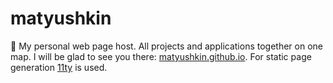 # matyushkin

👦 My personal web page host. All projects and applications together on one map. I will be glad to see you there: [matyushkin.github.io](https://matyushkin.github.io/). For static page generation [11ty](https://github.com/11ty/eleventy) is used.